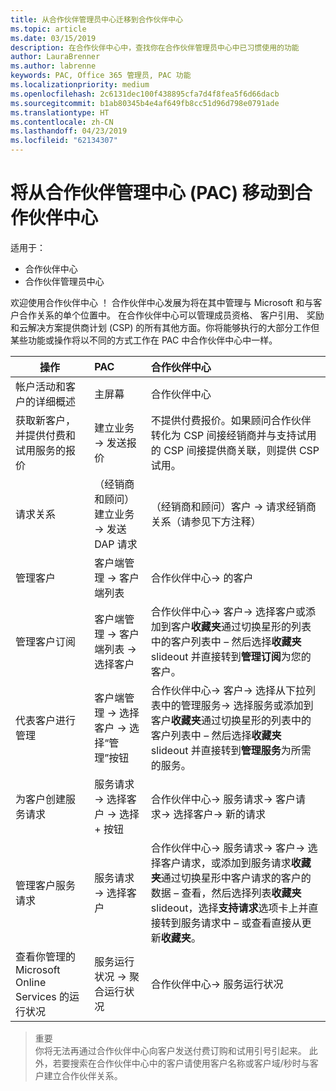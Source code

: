 ```yaml
---
title: 从合作伙伴管理员中心迁移到合作伙伴中心
ms.topic: article
ms.date: 03/15/2019
description: 在合作伙伴中心中，查找你在合作伙伴管理员中心中已习惯使用的功能
author: LauraBrenner
ms.author: labrenne
keywords: PAC, Office 365 管理员, PAC 功能
ms.localizationpriority: medium
ms.openlocfilehash: 2c6131dec100f438895cfa7d4f8fea5f6d66dacb
ms.sourcegitcommit: b1ab80345b4e4af649fb8cc51d96d798e0791ade
ms.translationtype: HT
ms.contentlocale: zh-CN
ms.lasthandoff: 04/23/2019
ms.locfileid: "62134307"
---
```

# <a name="moving-from-partner-admin-center-pac-to-the-partner-center"></a>将从合作伙伴管理中心 (PAC) 移动到合作伙伴中心

适用于：
- 合作伙伴中心
- 合作伙伴管理员中心

欢迎使用合作伙伴中心 ！ 合作伙伴中心发展为将在其中管理与 Microsoft 和与客户合作关系的单个位置中。 在合作伙伴中心可以管理成员资格、 客户引用、 奖励和云解决方案提供商计划 (CSP) 的所有其他方面。你将能够执行的大部分工作但某些功能或操作将以不同的方式工作在 PAC 中合作伙伴中心中一样。 


|**操作**   |**PAC**   |**合作伙伴中心**   |
|--------------|:--------------|:---------------|
|帐户活动和客户的详细概述|主屏幕|合作伙伴中心|
|获取新客户，并提供付费和试用服务的报价|建立业务 -> 发送报价|不提供付费报价。如果顾问合作伙伴转化为 CSP 间接经销商并与支持试用的 CSP 间接提供商关联，则提供 CSP 试用。 |
|请求关系|（经销商和顾问）建立业务 -> 发送 DAP 请求|（经销商和顾问）客户 -> 请求经销商关系（请参见下方注释）|
|管理客户|客户端管理 -> 客户端列表|合作伙伴中心-> 的客户|
|管理客户订阅|客户端管理 -> 客户端列表 -> 选择客户|合作伙伴中心-> 客户-> 选择客户或添加到客户**收藏夹**通过切换星形的列表中的客户列表中 – 然后选择**收藏夹**slideout 并直接转到**管理订阅**为您的客户。|
|代表客户进行管理|客户端管理 -> 选择客户 -> 选择“管理”按钮|合作伙伴中心-> 客户-> 选择从下拉列表中的管理服务-> 选择服务或添加到客户**收藏夹**通过切换星形的列表中的客户列表中 – 然后选择**收藏夹** slideout 并直接转到**管理服务**为所需的服务。|
|为客户创建服务请求|服务请求 -> 选择客户 -> 选择 + 按钮 | 合作伙伴中心-> 服务请求-> 客户请求-> 选择客户-> 新的请求|
|管理客户服务请求| 服务请求 -> 选择客户|合作伙伴中心-> 服务请求-> 客户-> 选择客户请求，或添加到服务请求**收藏夹**通过切换星形中客户请求的客户的数据 – 查看，然后选择列表**收藏夹**slideout，选择**支持请求**选项卡上并直接转到服务请求中 – 或查看直接从更新**收藏夹**。|
|查看你管理的 Microsoft Online Services 的运行状况|服务运行状况 -> 聚合运行状况|合作伙伴中心-> 服务运行状况|

>重要<br>
你将无法再通过合作伙伴中心向客户发送付费订购和试用引号引起来。 此外，若要搜索在合作伙伴中心中的客户请使用客户名称或客户域/秒时与客户建立合作伙伴关系。